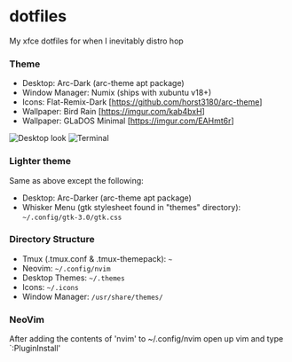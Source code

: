 # dotfiles
My xfce dotfiles for when I inevitably distro hop

### Theme
* Desktop: Arc-Dark (arc-theme apt package)
* Window Manager: Numix (ships with xubuntu v18+)
* Icons: Flat-Remix-Dark [<https://github.com/horst3180/arc-theme>]
* Wallpaper: Bird Rain [<https://imgur.com/kab4bxH>]
* Wallpaper: GLaDOS Minimal [<https://imgur.com/EAHmt6r>]

![Desktop look](https://i.imgur.com/SuNLzPE.png)
![Terminal](https://i.imgur.com/JbykP1w.png)

### Lighter theme
Same as above except the following: 
* Desktop: Arc-Darker (arc-theme apt package)
* Whisker Menu (gtk stylesheet found in "themes" directory): `~/.config/gtk-3.0/gtk.css`

### Directory Structure
* Tmux (.tmux.conf & .tmux-themepack): `~` 
* Neovim: `~/.config/nvim`
* Desktop Themes: `~/.themes`
* Icons: `~/.icons`
* Window Manager: `/usr/share/themes/` 

### NeoVim
After adding the contents of 'nvim' to ~/.config/nvim open up vim and type `:PluginInstall' 
